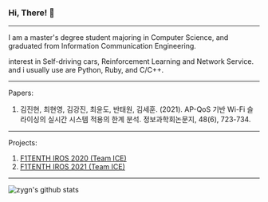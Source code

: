 ### Hi, There! 👋
---
I am a master's degree student majoring in Computer Science, and graduated from Information Communication Engineering.

interest in Self-driving cars, Reinforcement Learning and Network Service.
and i usually use are Python, Ruby, and C/C++.


---
Papers:

1. 김진현, 최현영, 김강진, 최윤도, 반태원, 김세훈. (2021). AP-QoS 기반 Wi-Fi 슬라이싱의 실시간 시스템 적용의 한계 분석. 정보과학회논문지, 48(6), 723-734.

---
Projects:

1. [F1TENTH IROS 2020 (Team ICE)](https://f1tenth.org/iros2020.html)
2. [F1TENTH IROS 2021 (Team ICE)](https://iros2021.f1tenth.org/results.html#virtual-results)
---

![zygn's github stats](https://github-readme-stats.vercel.app/api?username=zygn&show_icons=true&theme=vue)
